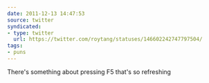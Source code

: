 ```yaml
---
date: 2011-12-13 14:47:53
source: twitter
syndicated:
- type: twitter
  url: https://twitter.com/roytang/statuses/146602242747797504/
tags:
- puns
---
```


There's something about pressing F5 that's so refreshing